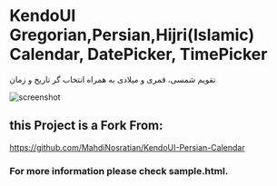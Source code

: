 # KendoUI Gregorian,Persian,Hijri(Islamic) Calendar, DatePicker, TimePicker
تقویم شمسی، قمری و میلادی به همراه انتخاب گر تاریخ و زمان


![screenshot](https://user-images.githubusercontent.com/11265147/42736280-5053ee9a-8879-11e8-86d1-e4bf5bde46f7.png)

## this Project is a Fork From:
https://github.com/MahdiNosratian/KendoUI-Persian-Calendar

### For more information please check sample.html.
